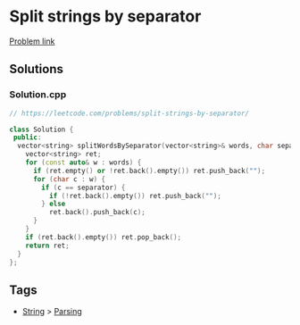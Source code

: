 # Split strings by separator

[Problem link](https://leetcode.com/problems/split-strings-by-separator/)

## Solutions


### Solution.cpp
```cpp
// https://leetcode.com/problems/split-strings-by-separator/

class Solution {
 public:
  vector<string> splitWordsBySeparator(vector<string>& words, char separator) {
    vector<string> ret;
    for (const auto& w : words) {
      if (ret.empty() or !ret.back().empty()) ret.push_back("");
      for (char c : w) {
        if (c == separator) {
          if (!ret.back().empty()) ret.push_back("");
        } else
          ret.back().push_back(c);
      }
    }
    if (ret.back().empty()) ret.pop_back();
    return ret;
  }
};
```
## Tags

* [String](/README.md#String) > [Parsing](/README.md#String-Parsing)
